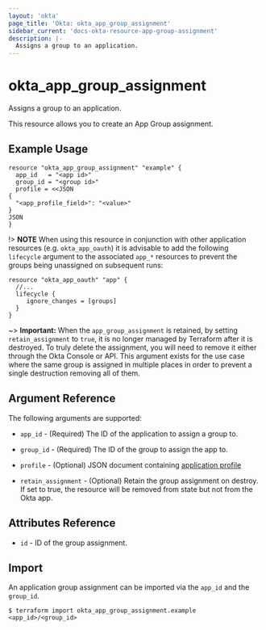 ```yaml
---
layout: 'okta'
page_title: 'Okta: okta_app_group_assignment'
sidebar_current: 'docs-okta-resource-app-group-assignment'
description: |-
  Assigns a group to an application.
---
```


# okta_app_group_assignment

Assigns a group to an application.

This resource allows you to create an App Group assignment.

## Example Usage

```hcl
resource "okta_app_group_assignment" "example" {
  app_id   = "<app id>"
  group_id = "<group id>"
  profile = <<JSON
{
  "<app_profile_field>": "<value>"
}
JSON
}

```

!> **NOTE** When using this resource in conjunction with other application resources (e.g. `okta_app_oauth`) it is advisable to add the following `lifecycle` argument to the associated `app_*` resources to prevent the groups being unassigned on subsequent runs:

```hcl
resource "okta_app_oauth" "app" {
  //...
  lifecycle {
     ignore_changes = [groups]
  }
}
```

~> **Important:** When the `app_group_assignment` is retained, by setting `retain_assignment` to `true`, it is no longer managed by Terraform after it is destroyed. To truly delete the assignment, you will need to remove it either through the Okta Console or API. This argument exists for the use case where the same group is assigned in multiple places in order to prevent a single destruction removing all of them.

## Argument Reference

The following arguments are supported:

- `app_id` - (Required) The ID of the application to assign a group to.

- `group_id` - (Required) The ID of the group to assign the app to.

- `profile` - (Optional) JSON document containing [application profile](https://developer.okta.com/docs/reference/api/apps/#profile-object)

- `retain_assignment` - (Optional) Retain the group assignment on destroy. If set to true, the resource will be removed from state but not from the Okta app.

## Attributes Reference

- `id` - ID of the group assignment.

## Import

An application group assignment can be imported via the `app_id` and the `group_id`.

```
$ terraform import okta_app_group_assignment.example <app_id>/<group_id>
```
